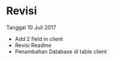 # Revisi

Tanggal 10 Juli 2017
- Add 2 field in client
- Revisi Readme
- Penambahan Database di table client